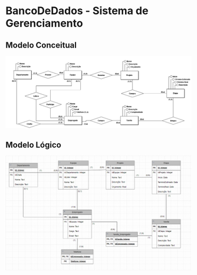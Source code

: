 # BancoDeDados - Sistema de Gerenciamento
## Modelo Conceitual
<img src="ModeloConceitual.png" width="900" >

## Modelo Lógico
<img src="ModeloLogico.png" width="900" >
